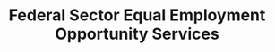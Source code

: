 ---
layout: standards
permalink: /fibf-eeo/
title: Federal Sector Equal Employment Opportunity Services
sub-title: Federal Sector Equal Employment Opportunity Services
sec-title: Federal Sector Equal Employment Opportunity Services Standards Lead
sec-name: Equal Employment Opportunity Commission (EEOC)
contact: fibf-eeo@eeoc.gov
lifecycle-content: eeo/lifecycle.html
capabilities-content: eeo/capabilities.html
use-cases-content: eeo/use-cases.html
performance-metrics-pdf: assets/files/downloads/eeo/EEO FIBF Service Measures v1.1_2024.09.24.xlsx
metrics-content: eeo/performance-metrics.html
---